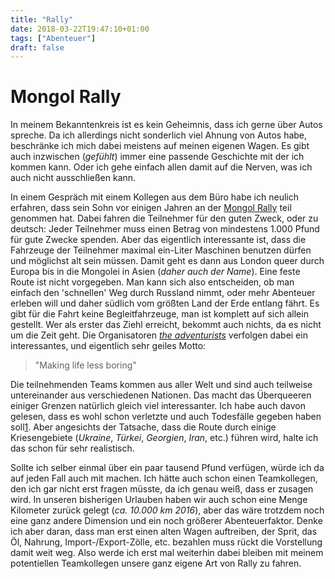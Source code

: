 ```yaml
---
title: "Rally"
date: 2018-03-22T19:47:10+01:00
tags: ["Abenteuer"]
draft: false
---
```


# Mongol Rally

In meinem Bekanntenkreis ist es kein Geheimnis, dass ich gerne über Autos spreche. Da ich allerdings nicht sonderlich viel Ahnung von Autos habe, beschränke ich mich dabei meistens auf meinen eigenen Wagen. Es gibt auch inzwischen (_gefühlt_) immer eine passende Geschichte mit der ich kommen kann. Oder ich gehe einfach allen damit auf die Nerven, was ich auch nicht ausschließen kann.

In einem Gespräch mit einem Kollegen aus dem Büro habe ich neulich erfahren, dass sein Sohn vor einigen Jahren an der [Mongol Rally](https://en.wikipedia.org/wiki/Mongol_Rally) teil genommen hat. Dabei fahren die Teilnehmer für den guten Zweck, oder zu deutsch: Jeder Teilnehmer muss einen Betrag von mindestens 1.000 Pfund für gute Zwecke spenden. Aber das eigentlich interessante ist, dass die Fahrzeuge der Teilnehmer maximal ein-Liter Maschinen benutzen dürfen und möglichst alt sein müssen. Damit geht es dann aus London queer durch Europa bis in die Mongolei in Asien (_daher auch der Name_). Eine feste Route ist nicht vorgegeben. Man kann sich also entscheiden, ob man einfach den 'schnellen' Weg durch Russland nimmt, oder mehr Abenteuer erleben will und daher südlich vom größten Land der Erde entlang fährt. Es gibt für die Fahrt keine Begleitfahrzeuge, man ist komplett auf sich allein gestellt. Wer als erster das Ziehl erreicht, bekommt auch nichts, da es nicht um die Zeit geht. Die Organisatoren [_the adventurists_](https://www.theadventurists.com) verfolgen dabei ein interessantes, und eigentlich sehr geiles Motto:

> "Making life less boring"

Die teilnehmenden Teams kommen aus aller Welt und sind auch teilweise untereinander aus verschiedenen Nationen. Das macht das Überqueeren einiger Grenzen natürlich gleich viel interessanter. Ich habe auch davon gelesen, dass es wohl schon verletzte und auch Todesfälle gegeben haben soll[1]. Aber angesichts der Tatsache, dass die Route durch einige Kriesengebiete (_Ukraine_, _Türkei_, _Georgien_, _Iran_, etc.) führen wird, halte ich das schon für sehr realistisch.

Sollte ich selber einmal über ein paar tausend Pfund verfügen, würde ich da auf jeden Fall auch mit machen. Ich hätte auch schon einen Teamkollegen, den ich gar nicht erst fragen müsste, da ich genau weiß, dass er zusagen wird. In unseren bisherigen Urlauben haben wir auch schon eine Menge Kilometer zurück gelegt (_ca. 10.000 km 2016_), aber das wäre trotzdem noch eine ganz andere Dimension und ein noch größerer Abenteuerfaktor. Denke ich aber daran, dass man erst einen alten Wagen auftreiben, der Sprit, das Öl, Nahrung, Import-/Export-Zölle, etc. bezahlen muss rückt die Vorstellung damit weit weg. Also werde ich erst mal weiterhin dabei bleiben mit meinem potentiellen Teamkollegen unsere ganz eigene Art von Rally zu fahren.


[1]: http://www.theadventurists.com/the-jibber/2015/10/23/the-mongol-rally-2015-in-numbers
